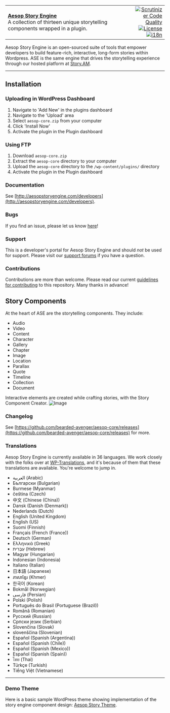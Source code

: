 <table width="100%">
	<tr>
		<td align="left" width="70">
			<strong><a href="wordpress.org/plugins/aesop-story-engine">Aesop Story Engine</a></strong><br />
			A collection of thirteen unique storytelling components wrapped in a plugin.
		</td>
		<td align="right" width="20%">
			<a href="https://scrutinizer-ci.com/g/bearded-avenger/aesop-core/?branch=master">
				<img src="https://scrutinizer-ci.com/g/bearded-avenger/aesop-core/badges/quality-score.png?b=master" alt="Scrutinizer Code Quality">
			</a>
			<a href="http://www.gnu.org/licenses/gpl-2.0.html">
				<img src="https://img.shields.io/badge/license-GPL--2.0%2B-red.svg?style=flat-square" alt="License" />
			</a>
			<a href="http://wp-translations.org">
				<img src="https://img.shields.io/badge/wp--translations-used-brightgreen.svg?style=flat-square" alt="i18n">
			</a>
		</td>
	</tr>
</table>

Aesop Story Engine is an open-sourced suite of tools that empower developers to build feature-rich, interactive, long-form stories within Wordpress. ASE is the same engine that drives the storytelling experience through our hosted platform at [Story.AM](https://story.am).

---

## Installation
### Uploading in WordPress Dashboard

1. Navigate to 'Add New' in the plugins dashboard  
2. Navigate to the 'Upload' area  
3. Select `aesop-core.zip` from your computer  
4. Click 'Install Now'  
5. Activate the plugin in the Plugin dashboard

### Using FTP  

1. Download `aesop-core.zip`  
2. Extract the `aesop-core` directory to your computer  
3. Upload the `aesop-core` directory to the `/wp-content/plugins/` directory  
4. Activate the plugin in the Plugin dashboard

### Documentation
See [http://aesopstoryengine.com/developers](http://aesopstoryengine.com/developers).

### Bugs
If you find an issue, please let us know [here](https://github.com/bearded-avenger/aesop-core/issues?state=open)!

### Support
This is a developer's portal for Aesop Story Engine and should _not_ be used for support. Please visit our [support forums](https://wordpress.org/support/plugin/aesop-story-engine) if you have a question.

### Contributions
Contributions are more than welcome. Please read our current [guidelines for contributing](CONTRIBUTING.md) to this repository. Many thanks in advance!

## Story Components
At the heart of ASE are the storytelling components. They include:  
* Audio  
* Video  
* Content  
* Character  
* Gallery
* Chapter  
* Image  
* Location  
* Parallax  
* Quote  
* Timeline  
* Collection  
* Document 

Interactive elements are created while crafting stories, with the Story Component Creator.
![Image](https://dl.dropboxusercontent.com/u/5594632/ase-screenshot.png)

### Changelog
See [https://github.com/bearded-avenger/aesop-core/releases](https://github.com/bearded-avenger/aesop-core/releases) for more.

### Translations
Aesop Story Engine is currently available in 36 languages. We work closely with the folks over at [WP-Translations](https://www.transifex.com/wp-translations/aesop-story-engine), and it's because of them that these translations are available. You're welcome to jump in.

* العربية (Arabic)
* Български (Bulgarian)
* Burmese (Myanmar)
* čeština‎ (Czech)
* 中文 (Chinese (China))
* Dansk (Danish (Denmark))
* Nederlands (Dutch)
* English (United Kingdom)
* English (US)
* Suomi (Finnish)
* Français (French (France))
* Deutsch (German)
* Ελληνικά (Greek)
* עִבְרִית (Hebrew)
* Magyar (Hungarian)
* Indonesian (Indonesia)
* Italiano (Italian)
* 日本語 (Japanese)
* ភាសាខ្មែរ (Khmer)
* 한국어 (Korean)
* Bokmål (Norwegian)
* فارسی (Persian)
* Polski (Polish)
* Português do Brasil (Portuguese (Brazil))
* Română (Romanian)
* Русский (Russian)
* Српски језик (Serbian)
* Slovenčina (Slovak)
* slovenščina (Slovenian)
* Español (Spanish (Argentina))
* Español (Spanish (Chile))
* Español (Spanish (Mexico))
* Español (Spanish (Spain))
* ไทย (Thai)
* Türkçe (Turkish)
* Tiếng Việt (Vietnamese)

---

### Demo Theme  
Here is a basic sample WordPress theme showing implementation of the story engine component design: [Aesop Story Theme](https://github.com/AesopInteractive/aesop-story-theme).
